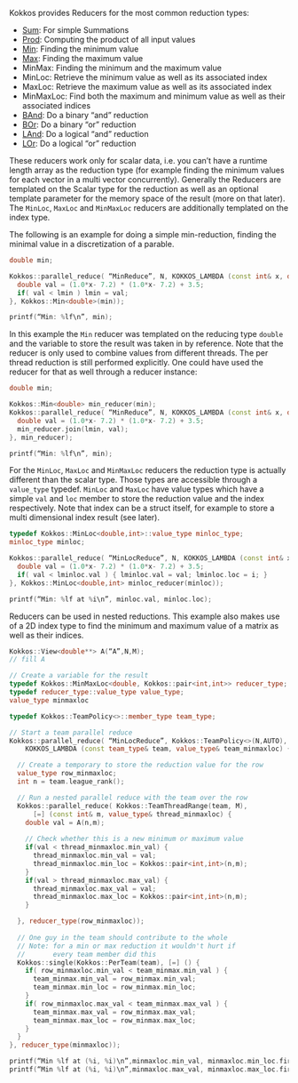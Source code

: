 Kokkos provides Reducers for the most common reduction types:

* [Sum](Kokkos%3A%3ASum): For simple Summations
* [Prod](Kokkos%3A%3AProd): Computing the product of all input values
* [Min](Kokkos%3A%3AMin): Finding the minimum value
* [Max](Kokkos%3A%3AMax): Finding the maximum value
* MinMax: Finding the minimum and the maximum value
* MinLoc: Retrieve the minimum value as well as its associated index
* MaxLoc: Retrieve the maximum value as well as its associated index
* MinMaxLoc: Find both the maximum and minimum value as well as their associated indices
* [BAnd](Kokkos%3A%3ABAnd): Do a binary “and” reduction
* [BOr](Kokkos%3A%3ABOr): Do a binary “or” reduction
* [LAnd](Kokkos%3A%3ALAnd): Do a logical “and” reduction
* [LOr](Kokkos%3A%3ALOr): Do a logical “or” reduction

These reducers work only for scalar data, i.e. you can’t have a runtime length array as the reduction type (for example finding the minimum values for each vector in a multi vector concurrently).
Generally the Reducers are templated on the Scalar type for the reduction as well as an optional template parameter for the memory space of the result (more on that later). The `MinLoc`, `MaxLoc` and `MinMaxLoc` reducers are additionally templated on the index type. 

The following is an example for doing a simple min-reduction, finding the minimal value in a discretization of a parable.
```c++
double min;

Kokkos::parallel_reduce( “MinReduce”, N, KOKKOS_LAMBDA (const int& x, double& lmin) {
  double val = (1.0*x- 7.2) * (1.0*x- 7.2) + 3.5;
  if( val < lmin ) lmin = val; 
}, Kokkos::Min<double>(min));

printf(“Min: %lf\n”, min);
```
In this example the `Min` reducer was templated on the reducing type `double` and the variable to store the result was taken in by reference. Note that the reducer is only used to combine values from different threads. The per thread reduction is still performed explicitly. One could have used the reducer for that as well through a reducer instance:

```c++
double min;

Kokkos::Min<double> min_reducer(min);
Kokkos::parallel_reduce( “MinReduce”, N, KOKKOS_LAMBDA (const int& x, double& lmin) {
  double val = (1.0*x- 7.2) * (1.0*x- 7.2) + 3.5;
  min_reducer.join(lmin, val); 
}, min_reducer);

printf(“Min: %lf\n”, min);
```

For the `MinLoc`, `MaxLoc` and `MinMaxLoc` reducers the reduction type is actually different than the scalar type. Those types are accessible through a `value_type` typedef. 
`MinLoc` and `MaxLoc` have value types which have a simple `val` and `loc` member to store the reduction value and the index respectively. Note that index can be a struct itself, for example to store a multi dimensional index result (see later). 

```c++
typedef Kokkos::MinLoc<double,int>::value_type minloc_type;
minloc_type minloc;

Kokkos::parallel_reduce( “MinLocReduce”, N, KOKKOS_LAMBDA (const int& x, minloc_type& lminloc) {
  double val = (1.0*x- 7.2) * (1.0*x- 7.2) + 3.5;
  if( val < lminloc.val ) { lminloc.val = val; lminloc.loc = i; }
}, Kokkos::MinLoc<double,int> minloc_reducer(minloc));

printf(“Min: %lf at %i\n”, minloc.val, minloc.loc);
```

Reducers can be used in nested reductions. This example also makes use of a 2D index type to find the minimum and maximum value of a matrix as well as their indices. 

```c++
Kokkos::View<double**> A(“A”,N,M);
// fill A

// Create a variable for the result
typedef Kokkos::MinMaxLoc<double, Kokkos::pair<int,int>> reducer_type;
typedef reducer_type::value_type value_type;
value_type minmaxloc

typedef Kokkos::TeamPolicy<>::member_type team_type;

// Start a team parallel reduce
Kokkos::parallel_reduce( “MinLocReduce”, Kokkos::TeamPolicy<>(N,AUTO), 
    KOKKOS_LAMBDA (const team_type& team, value_type& team_minmaxloc) {

  // Create a temporary to store the reduction value for the row
  value_type row_minmaxloc;
  int n = team.league_rank();

  // Run a nested parallel reduce with the team over the row
  Kokkos::parallel_reduce( Kokkos::TeamThreadRange(team, M), 
      [=] (const int& m, value_type& thread_minmaxloc) {
    double val = A(n,m);
    
    // Check whether this is a new minimum or maximum value
    if(val < thread_minmaxloc.min_val) {
      thread_minmaxloc.min_val = val;
      thread_minmaxloc.min_loc = Kokkos::pair<int,int>(n,m);
    }
    if(val > thread_minmaxloc.max_val) {
      thread_minmaxloc.max_val = val;
      thread_minmaxloc.max_loc = Kokkos::pair<int,int>(n,m);
    }

  }, reducer_type(row_minmaxloc));
  
  // One guy in the team should contribute to the whole
  // Note: for a min or max reduction it wouldn't hurt if 
  //       every team member did this
  Kokkos::single(Kokkos::PerTeam(team), [=] () {
    if( row_minmaxloc.min_val < team_minmax.min_val ) {
      team_minmax.min_val = row_minmax.min_val;
      team_minmax.min_loc = row_minmax.min_loc;
    }
    if( row_minmaxloc.max_val < team_minmax.max_val ) {
      team_minmax.max_val = row_minmax.max_val;
      team_minmax.max_loc = row_minmax.max_loc;
    }
  }
}, reducer_type(minmaxloc));

printf(“Min %lf at (%i, %i)\n”,minmaxloc.min_val, minmaxloc.min_loc.first, minmaxloc.min_loc.second);
printf(“Min %lf at (%i, %i)\n”,minmaxloc.max_val, minmaxloc.max_loc.first, minmaxloc.max_loc.second);
```
